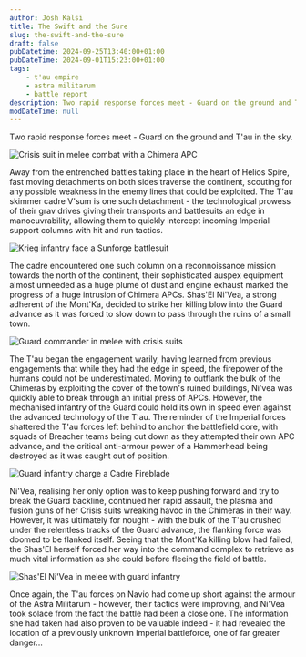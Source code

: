 ```yaml
---
author: Josh Kalsi
title: The Swift and the Sure
slug: the-swift-and-the-sure
draft: false
pubDatetime: 2024-09-25T13:40:00+01:00
pubDateTime: 2024-09-01T15:23:00+01:00
tags:
    - t'au empire
    - astra militarum
    - battle report
description: Two rapid response forces meet - Guard on the ground and T'au in the sky
modDateTime: null
---
```


Two rapid response forces meet - Guard on the ground and T'au in the sky.

![Crisis suit in melee combat with a Chimera APC](@assets/images/battle-4-1.jpg)

Away from the entrenched battles taking place in the heart of Helios Spire, fast moving detachments on both sides traverse the continent, scouting for any possible weakness in the enemy lines that could be exploited. The T'au skimmer cadre V'sum is one such detachment - the technological prowess of their grav drives giving their transports and battlesuits an edge in manoeuvrability, allowing them to quickly intercept incoming Imperial support columns with hit and run tactics.

![Krieg infantry face a Sunforge battlesuit](@assets/images/battle-4-2.jpg)

The cadre encountered one such column on a reconnoissance mission towards the north of the continent, their sophisticated auspex equipment almost unneeded as a huge plume of dust and engine exhaust marked the progress of a huge intrusion of Chimera APCs. Shas'El Ni'Vea, a strong adherent of the Mont'Ka, decided to strike her killing blow into the Guard advance as it was forced to slow down to pass through the ruins of a small town.

![Guard commander in melee with crisis suits](@assets/images/battle-4-3.jpg)

The T'au began the engagement warily, having learned from previous engagements that while they had the edge in speed, the firepower of the humans could not be underestimated. Moving to outflank the bulk of the Chimeras by exploiting the cover of the town's ruined buildings, Ni'vea was quickly able to break through an initial press of APCs. However, the mechanised infantry of the Guard could hold its own in speed even against the advanced technology of the T'au. The reminder of the Imperial forces shattered the T'au forces left behind to anchor the battlefield core, with squads of Breacher teams being cut down as they attempted their own APC advance, and the critical anti-armour power of a Hammerhead being destroyed as it was caught out of position.

![Guard infantry charge a Cadre Fireblade](@assets/images/battle-4-4.jpg)

Ni'Vea, realising her only option was to keep pushing forward and try to break the Guard backline, continued her rapid assault, the plasma and fusion guns of her Crisis suits wreaking havoc in the Chimeras in their way. However, it was ultimately for nought - with the bulk of the T'au crushed under the relentless tracks of the Guard advance, the flanking force was doomed to be flanked itself. Seeing that the Mont'Ka killing blow had failed, the Shas'El herself forced her way into the command complex to retrieve as much vital information as she could before fleeing the field of battle.

![Shas'El Ni'Vea in melee with guard infantry](@assets/images/battle-4-5.jpg)

Once again, the T'au forces on Navio had come up short against the armour of the Astra Militarum - however, their tactics were improving, and Ni'Vea took solace from the fact the battle had been a close one. The information she had taken had also proven to be valuable indeed - it had revealed the location of a previously unknown Imperial battleforce, one of far greater danger...
